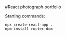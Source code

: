 #React photograph portfolio

Starting commands:
```
npx create-react-app .
npm install router-dom
```
